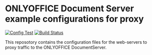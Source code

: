# ONLYOFFICE Document Server example configurations for proxy

[![Config Test](https://github.com/ONLYOFFICE/document-server-proxy/actions/workflows/ci.yml/badge.svg)](https://github.com/ONLYOFFICE/document-server-proxy/actions/workflows/ci.yml)
[![Build Status](https://travis-ci.org/ONLYOFFICE/document-server-proxy.svg?branch=master)](https://travis-ci.org/ONLYOFFICE/document-server-proxy)

This reposotory contains the configuration files for the web-servers to proxy traffic to the ONLYOFFICE DocumentServer.
